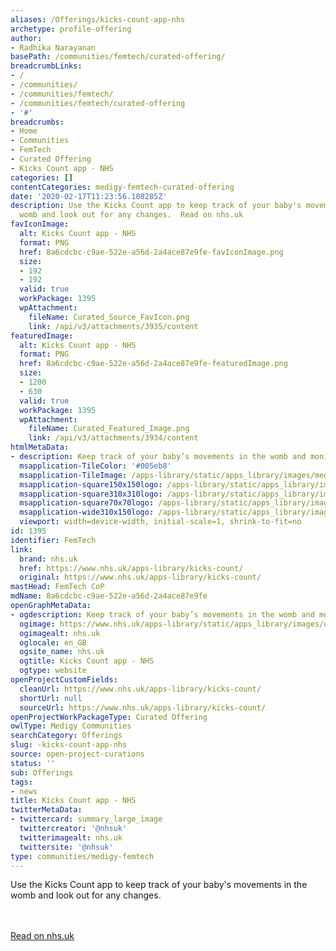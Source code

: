 ```yaml
---
aliases: /Offerings/kicks-count-app-nhs
archetype: profile-offering
author:
- Radhika Narayanan
basePath: /communities/femtech/curated-offering/
breadcrumbLinks:
- /
- /communities/
- /communities/femtech/
- /communities/femtech/curated-offering
- '#'
breadcrumbs:
- Home
- Communities
- FemTech
- Curated Offering
- Kicks Count app - NHS
categories: []
contentCategories: medigy-femtech-curated-offering
date: '2020-02-17T11:23:56.108285Z'
description: Use the Kicks Count app to keep track of your baby's movements in the
  womb and look out for any changes.  Read on nhs.uk
favIconImage:
  alt: Kicks Count app - NHS
  format: PNG
  href: 8a6cdcbc-c9ae-522e-a56d-2a4ace87e9fe-favIconImage.png
  size:
  - 192
  - 192
  valid: true
  workPackage: 1395
  wpAttachment:
    fileName: Curated_Source_FavIcon.png
    link: /api/v3/attachments/3935/content
featuredImage:
  alt: Kicks Count app - NHS
  format: PNG
  href: 8a6cdcbc-c9ae-522e-a56d-2a4ace87e9fe-featuredImage.png
  size:
  - 1200
  - 630
  valid: true
  workPackage: 1395
  wpAttachment:
    fileName: Curated_Featured_Image.png
    link: /api/v3/attachments/3934/content
htmlMetaData:
- description: Keep track of your baby’s movements in the womb and monitor any changes
  msapplication-TileColor: '#005eb8'
  msapplication-TileImage: /apps-library/static/apps_library/images/mediumtile-144x144.cf4985872492.png
  msapplication-square150x150logo: /apps-library/static/apps_library/images/mediumtile-150x150.89688d93af5b.png
  msapplication-square310x310logo: /apps-library/static/apps_library/images/largetile-310x310.294742e00ff4.png
  msapplication-square70x70logo: /apps-library/static/apps_library/images/smalltile-70x70.29f75b06cf75.png
  msapplication-wide310x150logo: /apps-library/static/apps_library/images/widetile-310x150.535c3996630d.png
  viewport: width=device-width, initial-scale=1, shrink-to-fit=no
id: 1395
identifier: FemTech
link:
  brand: nhs.uk
  href: https://www.nhs.uk/apps-library/kicks-count/
  original: https://www.nhs.uk/apps-library/kicks-count/
mastHead: FemTech CoP
mdName: 8a6cdcbc-c9ae-522e-a56d-2a4ace87e9fe
openGraphMetaData:
- ogdescription: Keep track of your baby’s movements in the womb and monitor any changes
  ogimage: https://www.nhs.uk/apps-library/static/apps_library/images/open-graph.a74435697f45.png
  ogimagealt: nhs.uk
  oglocale: en_GB
  ogsite_name: nhs.uk
  ogtitle: Kicks Count app - NHS
  ogtype: website
openProjectCustomFields:
  cleanUrl: https://www.nhs.uk/apps-library/kicks-count/
  shortUrl: null
  sourceUrl: https://www.nhs.uk/apps-library/kicks-count/
openProjectWorkPackageType: Curated Offering
owlType: Medigy Communities
searchCategory: Offerings
slug: -kicks-count-app-nhs
source: open-project-curations
status: ''
sub: Offerings
tags:
- news
title: Kicks Count app - NHS
twitterMetaData:
- twittercard: summary_large_image
  twittercreator: '@nhsuk'
  twitterimagealt: nhs.uk
  twittersite: '@nhsuk'
type: communities/medigy-femtech
---
```


Use the Kicks Count app to keep track of your baby's movements in the womb and look out for any changes.

<br><br><a target="_blank" href=https://www.nhs.uk/apps-library/kicks-count/>Read on nhs.uk</a>